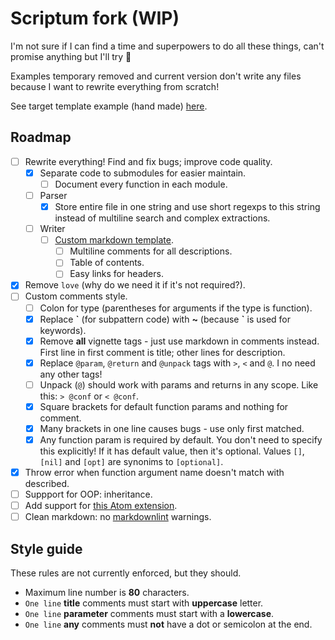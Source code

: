 # Scriptum fork (WIP)

I'm not sure if I can find a time and superpowers to do all these things,
can't promise anything but I'll try 🤡

Examples temporary removed and current version don't write any files because
I want to rewrite everything from scratch!

See target template example (hand made)
[here](https://github.com/lua-rocks/object).

## Roadmap

- [ ] Rewrite everything! Find and fix bugs; improve code quality.
  - [x] Separate code to submodules for easier maintain.
    - [ ] Document every function in each module.
  - [ ] Parser
    - [x] Store entire file in one string and use short regexps to this string
      instead of multiline search and complex extractions.
  - [ ] Writer
    - [ ] [Custom markdown template](https://github.com/lua-rocks/object).
      - [ ] Multiline comments for all descriptions.
      - [ ] Table of contents.
      - [ ] Easy links for headers.
- [x] Remove `love` (why do we need it if it's not required?).
- [ ] Custom comments style.
  - [ ] Colon for type (parentheses for arguments if the type is function).
  - [x] Replace **\`** (for subpattern code) with **~**
    (because **`** is used for keywords).
  - [x] Remove **all** vignette tags - just use markdown in comments instead.
    First line in first comment is title; other lines for description.
  - [x] Replace `@param`, `@return` and `@unpack` tags with `>`, `<` and `@`.
    I no need any other tags!
  - [ ] Unpack (`@`) should work with params and returns in any scope.
    Like this: `> @conf` or `< @conf`.
  - [x] Square brackets for default function params and nothing for comment.
  - [x] Many brackets in one line causes bugs - use only first matched.
  - [x] Any function param is required by default. You don't need to
    specify this explicitly! If it has default value, then it's optional.
    Values `[]`, `[nil]` and `[opt]` are synonims to `[optional]`.
- [x] Throw error when function argument name doesn't match with described.
- [ ] Suppport for OOP: inheritance.
- [ ] Add support for
    [this Atom extension](https://github.com/dapetcu21/atom-autocomplete-lua).
- [ ] Clean markdown:
    no [markdownlint](https://github.com/DavidAnson/markdownlint) warnings.

## Style guide

These rules are not currently enforced, but they should.

- Maximum line number is **80** characters.
- `One line` **title** comments must start with **uppercase** letter.
- `One line` **parameter** comments must start with a **lowercase**.
- `One line` **any** comments must **not** have a dot or semicolon at the end.
